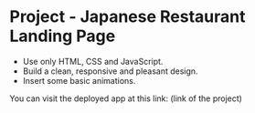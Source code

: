 # Project - Japanese Restaurant Landing Page

- Use only HTML, CSS and JavaScript.
- Build a clean, responsive and pleasant design.
- Insert some basic animations.

You can visit the deployed app at this link: (link of the project)
